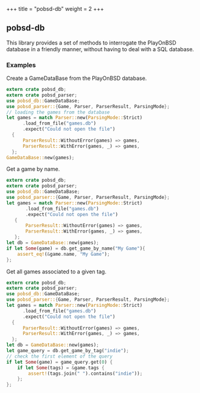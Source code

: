 +++
title = "pobsd-db"
weight = 2
+++ 

## pobsd-db
This library provides a set of methods to interrogate the PlayOnBSD
database in a friendly manner, without having to deal with a SQL
database.
### Examples
Create a GameDataBase from the PlayOnBSD database.
```rust
extern crate pobsd_db;
extern crate pobsd_parser;
use pobsd_db::GameDataBase;
use pobsd_parser::{Game, Parser, ParserResult, ParsingMode};
// loading the games from the database
let games = match Parser::new(ParsingMode::Strict)
      .load_from_file("games.db")
      .expect("Could not open the file")
  {
      ParserResult::WithoutError(games) => games,
      ParserResult::WithError(games, _) => games,
  };
GameDataBase::new(games);
```
 Get a game by name.
 ```rust
 extern crate pobsd_db;
 extern crate pobsd_parser;
 use pobsd_db::GameDataBase;
 use pobsd_parser::{Game, Parser, ParserResult, ParsingMode};
 let games = match Parser::new(ParsingMode::Strict)
        .load_from_file("games.db")
        .expect("Could not open the file")
    {
        ParserResult::WithoutError(games) => games,
        ParserResult::WithError(games, _) => games,
    };
let db = GameDataBase::new(games);
 if let Some(game) = db.get_game_by_name("My Game"){
     assert_eq!(&game.name, "My Game");
 };
```
 Get all games associated to a given tag.
 ```rust
 extern crate pobsd_db;
 extern crate pobsd_parser;
 use pobsd_db::GameDataBase;
 use pobsd_parser::{Game, Parser, ParserResult, ParsingMode};
 let games = match Parser::new(ParsingMode::Strict)
       .load_from_file("games.db")
       .expect("Could not open the file")
   {
       ParserResult::WithoutError(games) => games,
       ParserResult::WithError(games, _) => games,
   };
 let db = GameDataBase::new(games);
 let game_query = db.get_game_by_tag("indie");
 // check the first element of the query
 if let Some(game) = game_query.get(0) {
     if let Some(tags) = &game.tags {
         assert!(tags.join(" ").contains("indie"));
     };
 };
```
